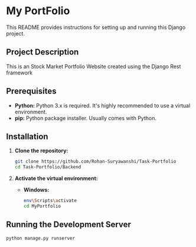 # My PortFolio

This README provides instructions for setting up and running this Django project.

## Project Description
This is an Stock Market Portfolio Website created using the Django Rest framework
## Prerequisites

*   **Python:** Python 3.x is required. It's highly recommended to use a virtual environment.
*   **pip:** Python package installer. Usually comes with Python.

## Installation

1.  **Clone the repository:**

    ```bash
    git clone https://github.com/Rohan-Suryawanshi/Task-Portfolio
    cd Task-Portfolio/Backend
    ```


2.  **Activate the virtual environment:**

    *   **Windows:**

        ```bash
        env\Scripts\activate
        cd MyPortfolio
        ```

## Running the Development Server

```bash
python manage.py runserver
```